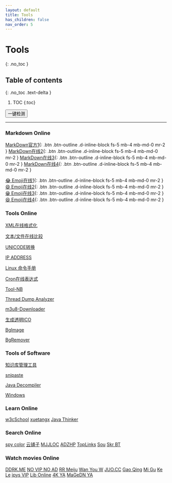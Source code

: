 ```yaml
---
layout: default
title: Tools
has_children: false
nav_order: 5
---
```


# Tools
{: .no_toc }

## Table of contents
{: .no_toc .text-delta }

1. TOC
{:toc}


<button class="btn btn-purple mr-2" onclick="checkAll()" value="一键检测" >一键检测</button>

---
### Markdown Online
[MarkDown官方1](https://markdown.com.cn/){: .btn .btn-outline .d-inline-block fs-5 mb-4 mb-md-0 mr-2 }
[MarkDown在线2](http://editor.md.ipandao.com/examples/full.html){: .btn .btn-outline .d-inline-block fs-5 mb-4 mb-md-0 mr-2 }
[MarkDown在线3](https://www.zybuluo.com/mdeditor){: .btn .btn-outline .d-inline-block fs-5 mb-4 mb-md-0 mr-2 }
[MarkDown在线4](http://mahua.jser.me/){: .btn .btn-outline .d-inline-block fs-5 mb-4 mb-md-0 mr-2 }

[😂 Emoji在线1](http://getemoji.com/){: .btn .btn-outline .d-inline-block fs-5 mb-4 mb-md-0 mr-2 }
[😄 Emoji在线2](https://www.emojidaquan.com/){: .btn .btn-outline .d-inline-block fs-5 mb-4 mb-md-0 mr-2 }
[😁 Emoji在线3](https://www.emojiall.com/zh-hans){: .btn .btn-outline .d-inline-block fs-5 mb-4 mb-md-0 mr-2 }
[😆 Emoji在线4](https://emojipedia.org/){: .btn .btn-outline .d-inline-block fs-5 mb-4 mb-md-0 mr-2 }
  

### Tools Online

<p mark="linkMe">
<a href="https://c.runoob.com/front-end/710/" target="_blank" class="btn btn-outline fs-5 mb-4 mb-md-0 mr-2">XML在线格式化</a>

<a href="https://www.diffchecker.com/diff" target="_blank" class="btn btn-outline  fs-5 mb-4 mb-md-0 mr-2">文本/文件在线比较</a>

<a href="http://www.jsons.cn/unicode" target="_blank" class="btn btn-outline  fs-5 mb-4 mb-md-0 mr-2">UNICODE转换</a>

<a href="https://ipaddress.com" target="_blank" class="btn btn-outline  fs-5 mb-4 mb-md-0 mr-2">IP ADDRESS</a>
</p>

<p mark="linkMe">

<a href="http://linux.51yip.com/" target="_blank" class="btn btn-outline fs-5 mb-4 mb-md-0 mr-2">Linux 命令手册</a>

<a href="http://cron.ciding.cc/" target="_blank" class="btn btn-outline fs-5 mb-4 mb-md-0 mr-2">Cron在线表达式</a>

<a href="https://www.toolnb.com/" target="_blank" class="btn btn-outline fs-5 mb-4 mb-md-0 mr-2">Tool-NB</a>

<a href="https://fastthread.io/ft-index.jsp" target="_blank" class="btn btn-outline fs-5 mb-4 mb-md-0 mr-2">Thread Dump Analyzer</a>
</p>


<p mark="linkMe">
<a href="https://blog.luckly-mjw.cn/tool-show/m3u8-downloader/index.html" target="_blank" class="btn btn-outline fs-5 mb-4 mb-md-0 mr-2">m3u8-Downloader</a>

<a href="http://www.ico51.cn/" target="_blank" class="btn btn-outline fs-5 mb-4 mb-md-0 mr-2">生成透明ICO</a>

<a href="https://nav.rdonly.com/laboratory/bgimage/backimage.html" target="_blank" class="btn btn-outline fs-5 mb-4 mb-md-0 mr-2">BgImage</a>

<a href="https://www.aigei.com/bgremover/" target="_blank" class="btn btn-outline fs-5 mb-4 mb-md-0 mr-2">BgRemover</a>

</p>



### Tools of Software 

<p mark="linkMe">
<a href="https://obsidian.md" target="_blank" class="btn btn-outline  fs-5 mb-4 mb-md-0 mr-2">知识库管理工具</a>

<a href="https://www.snipaste.com/index.html" target="_blank" class="btn btn-outline fs-5 mb-4 mb-md-0 mr-2">snipaste</a>

<a href="http://java-decompiler.github.io/" target="_blank" class="btn btn-outline fs-5 mb-4 mb-md-0 mr-2">Java Decompiler</a>

<a href="https://msdn.itellyou.cn/" target="_blank" class="btn btn-outline fs-5 mb-4 mb-md-0 mr-2">Windows</a>


</p>

### Learn Online

<p mark="linkMe">
<a href="https://www.w3cschool.cn/" target="_blank" class="btn btn-outline fs-5 mb-4 mb-md-0 mr-2">w3cSchool</a>
<a href="https://www.xuetangx.com/" target="_blank" class="btn btn-outline  fs-5 mb-4 mb-md-0 mr-2">xuetangx</a>
<a href="http://www.javathinker.net" target="_blank" class="btn btn-outline  fs-5 mb-4 mb-md-0 mr-2">Java Thinker</a>

</p>


### Search Online

<p mark="linkMe">
<a href="https://zh.spycolor.com/0396ff" target="_blank" class="btn btn-outline fs-5 mb-4 mb-md-0 mr-2">spy color</a>
<a href="http://www.yunpz.net/" target="_blank" class="btn btn-outline fs-5 mb-4 mb-md-0 mr-2">云铺子</a>
<a href="https://www.mjjloc.com/#" target="_blank" class="btn btn-outline fs-5 mb-4 mb-md-0 mr-2">MJJLOC</a>
<a href="https://adzhp.cn" target="_blank" class="btn btn-outline fs-5 mb-4 mb-md-0 mr-2">ADZHP</a>
<a href="https://www.toplinks.cc/s/" target="_blank" class="btn btn-outline fs-5 mb-4 mb-md-0 mr-2">TopLinks</a>
<a href="https://nav.sbkko.com/" target="_blank" class="btn btn-outline fs-5 mb-4 mb-md-0 mr-2">Sou</a>
<a href="https://skrbtgo.xyz/" target="_blank" class="btn btn-outline fs-5 mb-4 mb-md-0 mr-2">Skr BT</a>

</p>

### Watch movies Online

<p mark="linkMe">

<a href="https://ddrk.me/" titel="" target="_blank" class="btn btn-outline fs-5 mb-4 mb-md-0 mr-2">DDRK.ME</a>
<a href="https://www.novipnoad.com/" target="_blank" class="btn btn-outline fs-5 mb-4 mb-md-0 mr-2">NO VIP NO AD</a>
<a href="https://www.rrmeiju.com/" target="_blank" class="btn btn-outline fs-5 mb-4 mb-md-0 mr-2">RR Meiju</a>
<a href="https://wanyouw.com/" target="_blank" class="btn btn-outline fs-5 mb-4 mb-md-0 mr-2">Wan You W</a>
<a href="https://www.juo.cc" target="_blank" class="btn btn-outline fs-5 mb-4 mb-md-0 mr-2">JUO.CC</a>
<a href="http://gaoqing.la/" target="_blank" class="btn btn-outline fs-5 mb-4 mb-md-0 mr-2">Gao Qing</a>
<a href="https://www.hebeilaibang.com/" target="_blank" class="btn btn-outline fs-5 mb-4 mb-md-0 mr-2">Mi Gu</a>
<a href="https://klyingshi.com/" target="_blank" class="btn btn-outline fs-5 mb-4 mb-md-0 mr-2">Ke Le</a>
<a href="https://www.jpys.me/"  titel="热门影视与动漫" target="_blank" class="btn btn-outline fs-5 mb-4 mb-md-0 mr-2">jpys VIP</a>
<a href="https://www.libvio.me/" titel="热门电影和海外剧" target="_blank" class="btn btn-outline fs-5 mb-4 mb-md-0 mr-2">Lib Online</a>
<a href="https://yanetflix.com/" titel="奈飞" target="_blank" class="btn btn-outline fs-5 mb-4 mb-md-0 mr-2">4K YA</a>
<a href="https://loli.magedn.com/" titel="影视与动漫综艺记录" target="_blank" class="btn btn-outline fs-5 mb-4 mb-md-0 mr-2">MaGeDN YA</a>

</p>



<script type="text/javascript">
 function getURL(url) {
        var xmlhttp = new ActiveXObject( "Microsoft.XMLHTTP");
        xmlhttp.open("GET", url, false);
        xmlhttp.send();
        if(xmlhttp.readyState==4) {
            if(xmlhttp.Status != 200) alert("不存在");
            return xmlhttp.Status==200;
        }
        return false;
}
function checkAll(){
    var elements = document.getElementsByTagName("p");
    for(var index=0 ; index< elements.length; index ++){
        var ele = elements[index];
        var mark = ele.getAttribute("mark");
        if (mark!='linkMe'){
            continue ;
        }
        var childNodes = ele.childNodes;
        for(var a=0 ; a< childNodes.length; a ++){
                var eleLink = elements[index];
                var link = eleLink.getAttribute("href");
                /* && (link.startsWith("https", 0) || link.startsWith("http", 0) ) */
                if(  (link.indexOf("https")>=0 || link.indexOf("http")>=0 ) && getURL(link)){
                    console.log(  "yes "  + link);
                    eleLink.style.backgroundColor = 'green';
                }else{
                    eleLink.style.backgroundColor = 'red';
                }
                
        }
        
    }
    
}
</script>